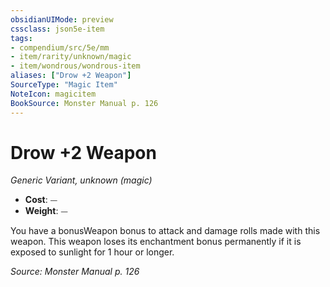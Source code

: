 ```yaml
---
obsidianUIMode: preview
cssclass: json5e-item
tags:
- compendium/src/5e/mm
- item/rarity/unknown/magic
- item/wondrous/wondrous-item
aliases: ["Drow +2 Weapon"]
SourceType: "Magic Item"
NoteIcon: magicitem
BookSource: Monster Manual p. 126
---
```

# Drow +2 Weapon
*Generic Variant, unknown (magic)*  

- **Cost**: ⏤
- **Weight**: ⏤

You have a bonusWeapon bonus to attack and damage rolls made with this weapon. This weapon loses its enchantment bonus permanently if it is exposed to sunlight for 1 hour or longer.

*Source: Monster Manual p. 126*